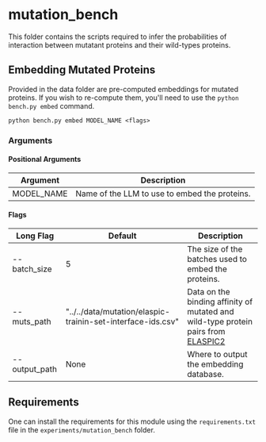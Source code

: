 # mutation_bench

This folder contains the scripts required to infer the probabilities of interaction between mutatant proteins and their wild-types proteins.

## Embedding Mutated Proteins

Provided in the data folder are pre-computed embeddings for mutated proteins. If you wish to re-compute them, you'll need to use the `python bench.py embed` command.

```
python bench.py embed MODEL_NAME <flags>
```

### Arguments

#### Positional Arguments

|Argument  |Description                                   |
|----------|----------------------------------------------|
|MODEL_NAME|Name of the LLM to use to embed the proteins. |

#### Flags

|Long Flag   |Default |Description |
|----------------|--------|------------|
|--batch_size|5       |The size of the batches used to embed the proteins.|
|--muts_path|"../../data/mutation/elaspic-trainin-set-interface-ids.csv"|Data on the binding affinity of mutated and wild-type protein pairs from [ELASPIC2](https://www.sciencedirect.com/science/article/pii/S0022283621000048) |
|--output_path|None|Where to output the embedding database.|

## Requirements

One can install the requirements for this module using the `requirements.txt` file in the `experiments/mutation_bench` folder.

